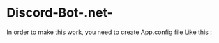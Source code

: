 # Discord-Bot-.net-
In order to make this work, you need to create App.config file
Like this :

<?xml version="1.0" encoding="utf-8" ?>
<configuration>
  <appSettings>
    <add key="DiscordToken" value="YourToken" />
  </appSettings>
</configuration>
